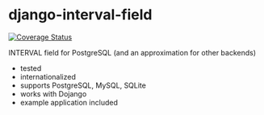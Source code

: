 django-interval-field
=====================

[![Coverage Status](https://img.shields.io/coveralls/mpasternak/django-interval-field.svg)](https://coveralls.io/r/mpasternak/django-interval-field)


INTERVAL field for PostgreSQL (and an approximation for other backends)

 * tested
 * internationalized
 * supports PostgreSQL, MySQL, SQLite
 * works with Dojango
 * example application included
